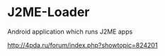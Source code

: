 # J2ME-Loader
Android application which runs J2ME apps

http://4pda.ru/forum/index.php?showtopic=824201
